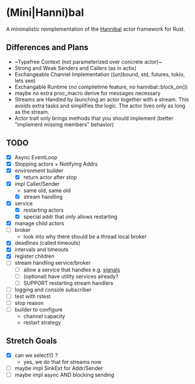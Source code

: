 # (Mini|Hanni)bal

A minimalistic reimplementation of the [Hannibal](https://lib.rs/hannibal) actor framework for Rust.

## Differences and Plans

- ~Typefree Context (not parameterized over concrete actor)~
- Strong and Weak Senders and Callers (as in actix)
- Exchangeable Channel Implementation ((un)bound, std, futures, tokio, lets see)
- Exchangable Runtime (no compiletime feature, no hannibal::block_on())
- maybe no extra proc_macro derive for messages necessary
- Streams are Handled by launching an actor together with a stream. This avoids extra tasks and simplifies the logic.
  The actor lives only as long as the stream.
- Actor trait only brings methods that you should implement (better "implement missing members" behavior)

## TODO

- [x] Async EventLoop
- [x] Stopping actors + Notifying Addrs
- [x] environment builder
  - [x] return actor after stop
- [x] impl Caller/Sender
  - same old, same old
  - [x] stream handling
- [x] service
  - [x] restarting actors
  - [x] special addr that only allows restarting
- [x] manage child actors
- [ ] broker
  - look into why there should be a thread local broker
- [x] deadlines (called timeouts)
- [x] intervals and timeouts
- [x] register children
- [ ] stream handling service/broker
   - [ ] allow a service that handles e.g. [signals](https://docs.rs/async-signals/latest/async_signals/struct.Signals.html)
   - [ ] (optional) have utility services already?
   - [ ] SUPPORT restarting stream handlers
- [ ] logging and console subscriber
- [ ] test with rstest
- [ ] stop reason
- [ ] builder to configure
  - channel capacity
  - restart strategy


## Stretch Goals
- [x] can we select!() ?
  - yes, we do that for streams now
- [ ] maybe impl SinkExt for Addr/Sender
- [ ] maybe impl async AND blocking sending
